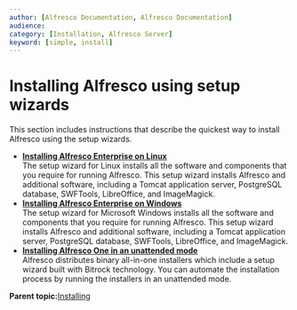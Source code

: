 ```yaml
---
author: [Alfresco Documentation, Alfresco Documentation]
audience: 
category: [Installation, Alfresco Server]
keyword: [simple, install]
---
```


# Installing Alfresco using setup wizards

This section includes instructions that describe the quickest way to install Alfresco using the setup wizards.

-   **[Installing Alfresco Enterprise on Linux](../tasks/simpleinstall-enterprise-lin.md)**  
The setup wizard for Linux installs all the software and components that you require for running Alfresco. This setup wizard installs Alfresco and additional software, including a Tomcat application server, PostgreSQL database, SWFTools, LibreOffice, and ImageMagick.
-   **[Installing Alfresco Enterprise on Windows](../tasks/simpleinstall-enterprise-win.md)**  
The setup wizard for Microsoft Windows installs all the software and components that you require for running Alfresco. This setup wizard installs Alfresco and additional software, including a Tomcat application server, PostgreSQL database, SWFTools, LibreOffice, and ImageMagick.
-   **[Installing Alfresco One in an unattended mode](../concepts/silent-alf-install.md)**  
Alfresco distributes binary all-in-one installers which include a setup wizard built with Bitrock technology. You can automate the installation process by running the installers in an unattended mode.

**Parent topic:**[Installing](../concepts/master-ch-install.md)

